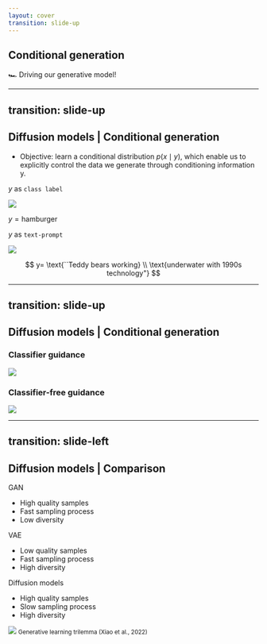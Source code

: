 ```yaml
---
layout: cover
transition: slide-up
---
```


## Conditional generation

🏎️ Driving our generative model!


---
transition: slide-up
---

## Diffusion models | Conditional generation

* Objective: learn a conditional distribution $p(x \mid y)$, which enable us to explicitly control the data we generate through conditioning information y.

<div class="flex flex-row justify-around">

<div class="flex flex-col justify-center items-center">
<p class="remove-par-m w-70 text-center">

$y$ as `class label`

</p>
<img src="/hamburger.png" class="w-50"/>

<p class="remove-par-m text-center"> 

$y=\text{hamburger}$ 

</p>
</div> 

<div class="flex flex-col justify-center items-center">
<p class="remove-par-m w-70 text-center">

$y$ as `text-prompt`

</p>
<img src="/bear-prompt.png" class="w-40 text-center"/>

<p class="remove-par-m w-100 text-center"> 

$$
y= \text{``Teddy bears working} \\
\text{underwater with 1990s technology"} 
$$ 

</p>

</div> 

</div>

---
transition: slide-up
---

## Diffusion models | Conditional generation

<div class="flex flex-row mt-5">
    <div class="flex flex-col items-center" v-click>
        <h3>Classifier guidance</h3>
        <img src="/diagrams/classifier-guidance.drawio.png" class="mt-5 w-90%"/>
    </div>
    <div class="flex flex-col items-center" v-click>
        <h3>Classifier-free guidance</h3>
        <img src="/diagrams/classifier-free-guidance.drawio.png" class="mt-5 w-90%" />
    </div>
</div>

---
transition: slide-left
---

## Diffusion models | Comparison

<div class="flex flex-row flex-wrap justify-around">

<div class="m-2">

GAN
* <span class="text-green">High quality samples</span>
* <span class="text-green">Fast sampling process</span>
* <span class="text-red">Low diversity</span>

</div>

<div class="m-2">

VAE
* <span class="text-red">Low quality samples</span>
* <span class="text-green">Fast sampling process</span>
* <span class="text-green">High diversity</span>

</div>

<div class="m-2">

Diffusion models
* <span class="text-green">High quality samples</span>
* <span class="text-red">Slow sampling process</span>
* <span class="text-green">High diversity</span>

</div>

<div class="flex flex-col justify-center items-center w-100%">
    <img src="/diagrams/generative-trilemma.drawio.png" class="w-50">
    <small>Generative learning trilemma (Xiao et al., 2022)</small>
</div>

</div>
